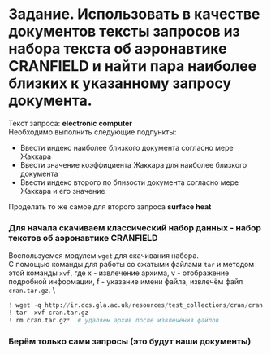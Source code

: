 # Задание. Использовать в качестве документов тексты запросов из набора текста об аэронавтике CRANFIELD и найти пара наиболее близких к указанному запросу документа.
Текст запроса: <b>electronic computer</b>\
Необходимо выполнить следующие подпункты:
+ Ввести индекс наиболее близкого документа согласно мере Жаккара
+ Ввести значение коэффициента Жаккара для наиболее близкого документа
+ Ввести индекс второго по близости документа согласно мере Жаккара и его значение

Проделать то же самое для второго запроса <b>surface heat</b>

### Для начала скачиваем классический набор данных - набор текстов об аэронавтике CRANFIELD
Воспользуемся модулем `wget` для скачивания набора. \
С помощью команды для работы со сжатыми файлами `tar` и методом этой команды `xvf`, где х - извлечение архима, v - отображение подробной информации, f - указание имени файла, извлечём файл `cran.tar.gz`. \

```python
! wget -q http://ir.dcs.gla.ac.uk/resources/test_collections/cran/cran.tar.gz
! tar -xvf cran.tar.gz
! rm cran.tar.gz*  # удаляем архив после извлечения файлов
```

### Берём только сами запросы (это будут наши документы)
```python

```

### 
```python

```
### 
```python

```
### 
```python

```
### 
```python

```
### 
```python

```
### 
```python

```
### 
```python

```
### 
```python

```
### 
```python

```
### 
```python

```
### 
```python

```
